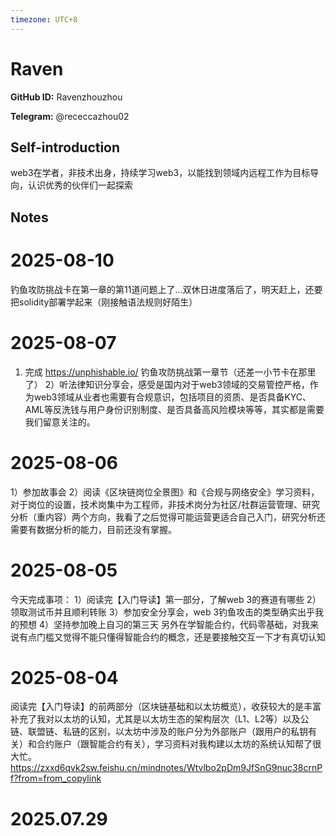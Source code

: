 ```yaml
---
timezone: UTC+8
---
```


# Raven

**GitHub ID:** Ravenzhouzhou

**Telegram:** @receccazhou02

## Self-introduction

web3在学者，非技术出身，持续学习web3，以能找到领域内远程工作为目标导向，认识优秀的伙伴们一起探索

## Notes

<!-- Content_START -->
# 2025-08-10

钓鱼攻防挑战卡在第一章的第11道问题上了...双休日进度落后了，明天赶上，还要把solidity部署学起来（刚接触语法规则好陌生）

# 2025-08-07

1) 完成 https://unphishable.io/ 钓鱼攻防挑战第一章节（还差一小节卡在那里了）
2）听法律知识分享会，感受是国内对于web3领域的交易管控严格，作为web3领域从业者也需要有合规意识，包括项目的资质、是否具备KYC、AML等反洗钱与用户身份识别制度、是否具备高风险模块等等，其实都是需要我们留意关注的。

# 2025-08-06

1）参加故事会
2）阅读《区块链岗位全景图》和《合规与网络安全》学习资料，对于岗位的设置，技术岗集中为工程师，非技术岗分为社区/社群运营管理、研究分析（重内容）两个方向，我看了之后觉得可能运营更适合自己入门，研究分析还需要有数据分析的能力，目前还没有掌握。

# 2025-08-05

今天完成事项：
1）阅读完【入门导读】第一部分，了解web 3的赛道有哪些
2）领取测试币并且顺利转账
3）参加安全分享会，web 3钓鱼攻击的类型确实出乎我的预想
4）坚持参加晚上自习的第三天
另外在学智能合约，代码零基础，对我来说有点门槛又觉得不能只懂得智能合约的概念，还是要接触交互一下才有真切认知

# 2025-08-04

阅读完【入门导读】的前两部分（区块链基础和以太坊概览），收获较大的是丰富补充了我对以太坊的认知，尤其是以太坊生态的架构层次（L1、L2等）以及公链、联盟链、私链的区别，以太坊中涉及的账户分为外部账户（跟用户的私钥有关）和合约账户（跟智能合约有关），学习资料对我构建以太坊的系统认知帮了很大忙。https://zxxd6qvk2sw.feishu.cn/mindnotes/Wtvlbo2pDm9JfSnG9nuc38crnPf?from=from_copylink


# 2025.07.29


<!-- Content_END -->
